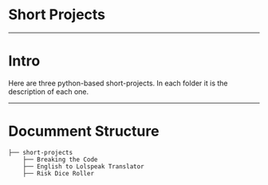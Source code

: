 # Short Projects
---
# Intro

Here are three python-based short-projects. In each folder it is the description of each one.

---

# Documment Structure
```
├── short-projects
    ├── Breaking the Code
    ├── English to Lolspeak Translator
    ├── Risk Dice Roller
```
